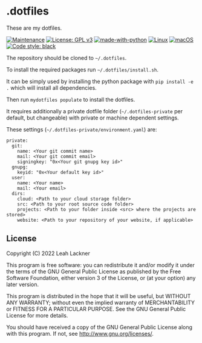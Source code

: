 # .dotfiles
These are my dotfiles.

[![Maintenance](https://img.shields.io/badge/Maintained%3F-yes-green.svg)](https://GitHub.com/evyli/evalsys/graphs/commit-activity)
[![License: GPL v3](https://img.shields.io/badge/License-GPLv3-blue.svg)](https://www.gnu.org/licenses/gpl-3.0)
[![made-with-python](https://img.shields.io/badge/Made%20with-Python-1f425f.svg)](https://www.python.org/)
[![Linux](https://svgshare.com/i/Zhy.svg)](https://svgshare.com/i/Zhy.svg)
[![macOS](https://svgshare.com/i/ZjP.svg)](https://svgshare.com/i/ZjP.svg)
[![Code style: black](https://img.shields.io/badge/code%20style-black-000000.svg)](https://github.com/psf/black)

The repository should be cloned to `~/.dotfiles`.

To install the required packages run `~/.dotfiles/install.sh`.

It can be simply used by installing the python package with `pip install -e .` which will install all dependencies.

Then run `mydotfiles populate` to install the dotfiles.

It requires additionally a private dotfile folder (`~/.dotfiles-private` per default, but changeable) with private or machine dependent settings.

These settings (`~/.dotfiles-private/environment.yaml`) are:
```
private:
  git:
    name: <Your git commit name>
    mail: <Your git commit email>
    signingkey: "0x<Your git gnupg key id>"
  gnupg:
    keyid: "0x<Your default key id>"
  user:
    name: <Your name>
    mail: <Your email>
  dirs:
    cloud: <Path to your cloud storage folder>
    src: <Path to your root source code folder>
    projects: <Path to your folder inside <src> where the projects are stored>
    website: <Path to your repository of your website, if applicable>
```

## License
Copyright (C)  2022 Leah Lackner

This program is free software: you can redistribute it and/or modify
it under the terms of the GNU General Public License as published by
the Free Software Foundation, either version 3 of the License, or
(at your option) any later version.

This program is distributed in the hope that it will be useful,
but WITHOUT ANY WARRANTY; without even the implied warranty of
MERCHANTABILITY or FITNESS FOR A PARTICULAR PURPOSE.  See the
GNU General Public License for more details.

You should have received a copy of the GNU General Public License
along with this program.  If not, see <http://www.gnu.org/licenses/>.